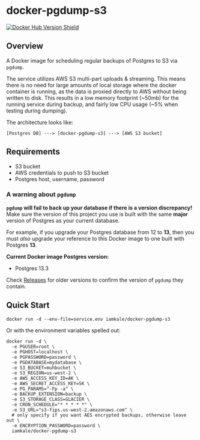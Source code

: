 # docker-pgdump-s3
[![Docker Hub Version Shield](https://img.shields.io/docker/v/iamkale/docker-pgdump-s3/latest?label=Docker%20Hub&style=flat-square)](https://hub.docker.com/r/iamkale/docker-pgdump-s3)

## Overview

A Docker image for scheduling regular backups of Postgres to S3 via `pgdump`.

The service utilizes AWS S3 multi-part uploads & streaming. This means there is no need for large amounts of local storage where
the docker container is running, as the data is proxied directly to AWS without being written to disk. This results in a low memory footprint (~50mb) for the running service during backup, and fairly low CPU usage (~5% when testing during dumping).

The architecture looks like:

```
[Postgres DB] ---> [docker-pgdump-s3] ---> [AWS S3 bucket]
```

## Requirements

- S3 bucket
- AWS credentials to push to S3 bucket
- Postgres host, username, password

### A warning about `pgdump`

**`pgdump` will fail to back up your database if there is a version discrepancy!** Make sure the version of this project you use is built with the same **major** version of Postgres as your current database.

For example, if you upgrade your Postgres database from 12 to **13**, then you must *also* upgrade your reference to this Docker image to one built with Postgres **13**.

**Current Docker image Postgres version:**
- Postgres 13.3

Check [Releases](https://github.com/MasterKale/docker-pgdump-s3/releases) for older versions to confirm the version of `pgdump` they contain.

## Quick Start

`docker run -d --env-file=service.env iamkale/docker-pgdump-s3`

Or with the environment variables spelled out:

```
docker run -d \
  -e PGUSER=root \
  -e PGHOST=localhost \
  -e PGPASSWORD=password \
  -e PGDATABASE=mydatabase \
  -e S3_BUCKET=muhbucket \
  -e S3_REGION=us-west-2 \
  -e AWS_ACCESS_KEY_ID=AK \
  -e AWS_SECRET_ACCESS_KEY=SK \
  -e PG_PARAMS="-Fp -a" \
  -e BACKUP_EXTENSION=backup \
  -e S3_STORAGE_CLASS=GLACIER \
  -e CRON_SCHEDULE="* * * * *" \
  -e S3_URL="s3-fips.us-west-2.amazonaws.com" \
  # only specify if you want AES encrypted backups, otherwise leave out \
  -e ENCRYPTION_PASSWORD=password \
  iamkale/docker-pgdump-s3
```
